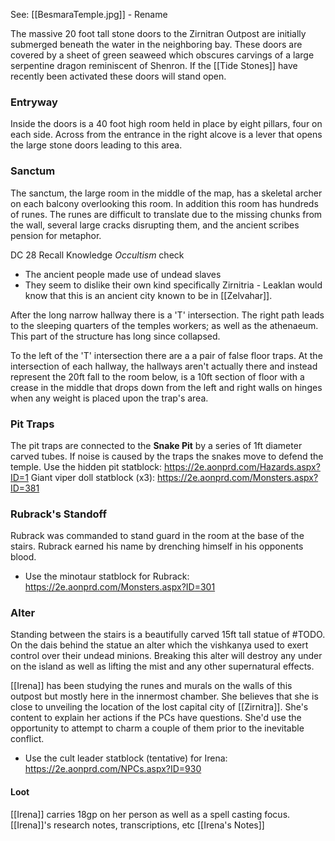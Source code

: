 See: [[BesmaraTemple.jpg]] - Rename

The massive 20 foot tall stone doors to the Zirnitran Outpost are initially submerged beneath the water in the neighboring bay. These doors are covered by a sheet of green seaweed which obscures carvings of a large serpentine dragon reminiscent of Shenron. If the [[Tide Stones]] have recently been activated these doors will stand open.

### Entryway
Inside the doors is a 40 foot high room held in place by eight pillars, four on each side. Across from the entrance in the right alcove is a lever that opens the large stone doors leading to this area. 

### Sanctum
The sanctum, the large room in the middle of the map, has a skeletal archer on each balcony overlooking this room. In addition this room has hundreds of runes. The runes are difficult to translate due to the missing chunks from the wall, several large cracks disrupting them, and the ancient scribes pension for metaphor. 

DC 28 Recall Knowledge *Occultism* check
- The ancient people made use of undead slaves
- They seem to dislike their own kind specifically Zirnitria - Leaklan would know that this is an ancient city known to be in [[Zelvahar]].

After the long narrow hallway there is a 'T' intersection. The right path leads to the sleeping quarters of the temples workers; as well as the athenaeum. This part of the structure has long since collapsed.

To the left of the 'T' intersection there are a a pair of false floor traps. At the intersection of each hallway, the hallways aren't actually there and instead represent the 20ft fall to the room below, is a 10ft section of floor with a crease in the middle that drops down from the left and right walls on hinges when any weight is placed upon the trap's area.

### Pit Traps
The pit traps are connected to the **Snake Pit** by a series of 1ft diameter carved tubes. If noise is caused by the traps the snakes move to defend the temple.
Use the hidden pit statblock: https://2e.aonprd.com/Hazards.aspx?ID=1
Giant viper doll statblock (x3): https://2e.aonprd.com/Monsters.aspx?ID=381

### Rubrack's Standoff
Rubrack was commanded to stand guard in the room at the base of the stairs. Rubrack earned his name by drenching himself in his opponents blood.
- Use the minotaur statblock for Rubrack: https://2e.aonprd.com/Monsters.aspx?ID=301

### Alter
Standing between the stairs is a beautifully carved 15ft tall statue of #TODO. On the dais behind the statue an alter which the vishkanya used to exert control over their undead minions. Breaking this alter will destroy any under on the island as well as lifting the mist and any other supernatural effects.

[[Irena]] has been studying the runes and murals on the walls of this outpost but mostly here in the innermost chamber. She believes that she is close to unveiling the location of the lost capital city of [[Zirnitra]]. She's content to explain her actions if the PCs have questions. She'd use the opportunity to attempt to charm a couple of them prior to the inevitable conflict.
- Use the cult leader statblock (tentative) for Irena: https://2e.aonprd.com/NPCs.aspx?ID=930

#### Loot
[[Irena]] carries 18gp on her person as well as a spell casting focus. 
[[Irena]]'s research notes, transcriptions, etc
[[Irena's Notes]]